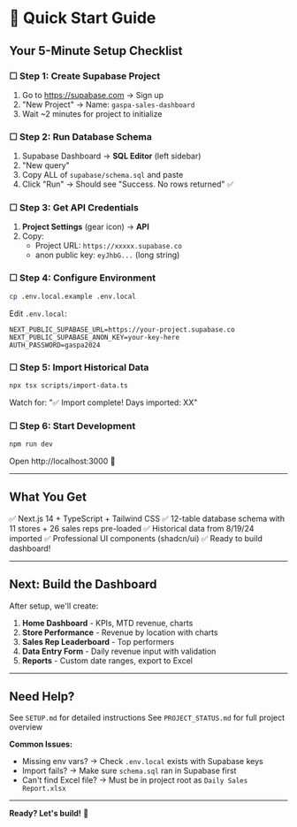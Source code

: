 # 🚀 Quick Start Guide

## Your 5-Minute Setup Checklist

### ☐ Step 1: Create Supabase Project
1. Go to https://supabase.com → Sign up
2. "New Project" → Name: `gaspa-sales-dashboard`
3. Wait ~2 minutes for project to initialize

### ☐ Step 2: Run Database Schema
1. Supabase Dashboard → **SQL Editor** (left sidebar)
2. "New query"
3. Copy ALL of `supabase/schema.sql` and paste
4. Click "Run" → Should see "Success. No rows returned" ✅

### ☐ Step 3: Get API Credentials
1. **Project Settings** (gear icon) → **API**
2. Copy:
   - Project URL: `https://xxxxx.supabase.co`
   - anon public key: `eyJhbG...` (long string)

### ☐ Step 4: Configure Environment
```bash
cp .env.local.example .env.local
```

Edit `.env.local`:
```
NEXT_PUBLIC_SUPABASE_URL=https://your-project.supabase.co
NEXT_PUBLIC_SUPABASE_ANON_KEY=your-key-here
AUTH_PASSWORD=gaspa2024
```

### ☐ Step 5: Import Historical Data
```bash
npx tsx scripts/import-data.ts
```

Watch for: "✅ Import complete! Days imported: XX"

### ☐ Step 6: Start Development
```bash
npm run dev
```

Open http://localhost:3000 🎉

---

## What You Get

✅ Next.js 14 + TypeScript + Tailwind CSS
✅ 12-table database schema with 11 stores + 26 sales reps pre-loaded
✅ Historical data from 8/19/24 imported
✅ Professional UI components (shadcn/ui)
✅ Ready to build dashboard!

---

## Next: Build the Dashboard

After setup, we'll create:
1. **Home Dashboard** - KPIs, MTD revenue, charts
2. **Store Performance** - Revenue by location with charts
3. **Sales Rep Leaderboard** - Top performers
4. **Data Entry Form** - Daily revenue input with validation
5. **Reports** - Custom date ranges, export to Excel

---

## Need Help?

See `SETUP.md` for detailed instructions
See `PROJECT_STATUS.md` for full project overview

**Common Issues:**
- Missing env vars? → Check `.env.local` exists with Supabase keys
- Import fails? → Make sure `schema.sql` ran in Supabase first
- Can't find Excel file? → Must be in project root as `Daily Sales Report.xlsx`

---

**Ready? Let's build!** 🚀
